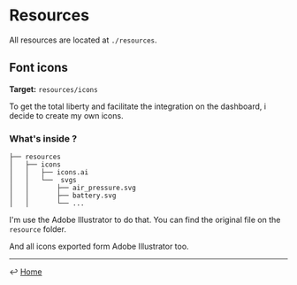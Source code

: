 # Resources

All resources are located at `./resources`.

## Font icons

**Target:** `resources/icons`

To get the total liberty and facilitate the integration on the dashboard, i decide to create my own icons.

### What's inside ?

```
├── resources
│   ├── icons
│   │   ├── icons.ai 
│   │   └──  svgs
│   │       ├── air_pressure.svg
│   │       ├── battery.svg
│   │       └── ...
```

I'm use the Adobe Illustrator to do that. You can find the original file on the `resource` folder.

And all icons exported form Adobe Illustrator too.

---
↩️ [Home](../README.md)
